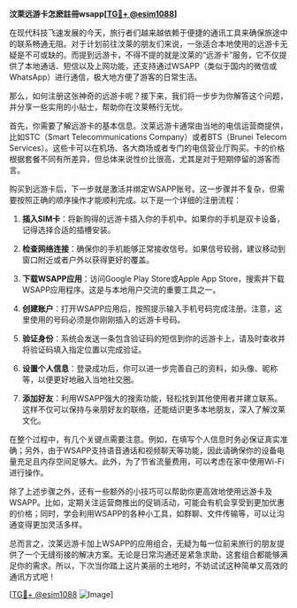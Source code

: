**汶萊远游卡怎麽註冊wsapp[[TG💪+ @esim1088](https://t.me/s/esim1088)]**

在现代科技飞速发展的今天，旅行者们越来越依赖于便捷的通讯工具来确保旅途中的联系畅通无阻。对于计划前往汶莱的朋友们来说，一张适合本地使用的远游卡无疑是不可或缺的。而提到远游卡，不得不提的就是汶莱的“远游卡”服务，它不仅提供了本地通话、短信以及上网功能，还支持通过WSAPP（类似于国内的微信或WhatsApp）进行通信，极大地方便了游客的日常生活。

那么，如何注册这张神奇的远游卡呢？接下来，我们将一步步为你解答这个问题，并分享一些实用的小贴士，帮助你在汶莱畅行无忧。

首先，你需要了解远游卡的基本信息。汶莱远游卡通常由当地的电信运营商提供，比如STC（Smart Telecommunications Company）或者BTS（Brunei Telecom Services）。这些卡可以在机场、各大商场或者专门的电信营业厅购买。卡的价格根据套餐不同有所差异，但总体来说性价比很高，尤其是对于短期停留的游客而言。

购买到远游卡后，下一步就是激活并绑定WSAPP账号。这一步骤并不复杂，但需要按照正确的顺序操作才能顺利完成。以下是一个详细的注册流程：

1. **插入SIM卡**：将新购得的远游卡插入你的手机中。如果你的手机是双卡设备，记得选择合适的插槽安装。

2. **检查网络连接**：确保你的手机能够正常接收信号。如果信号较弱，建议移动到窗口附近或者户外以获得更好的覆盖。

3. **下载WSAPP应用**：访问Google Play Store或Apple App Store，搜索并下载WSAPP应用程序。这是与本地用户交流的重要工具之一。

4. **创建账户**：打开WSAPP应用后，按照提示输入手机号码完成注册。注意，这里使用的号码必须是你刚刚插入的远游卡号码。

5. **验证身份**：系统会发送一条包含验证码的短信到你的远游卡上，请及时查收并将验证码填入指定位置以完成验证。

6. **设置个人信息**：登录成功后，你可以进一步完善自己的资料，如头像、昵称等，以便更好地融入当地社交圈。

7. **添加好友**：利用WSAPP强大的搜索功能，轻松找到其他使用者并建立联系。这样不仅可以保持与亲朋好友的联络，还能结识更多本地朋友，深入了解汶莱文化。

在整个过程中，有几个关键点需要注意。例如，在填写个人信息时务必保证真实准确；另外，由于WSAPP支持语音通话和视频聊天等功能，因此请确保你的设备电量充足且内存空间足够大。此外，为了节省流量费用，可以考虑在家中使用Wi-Fi进行操作。

除了上述步骤之外，还有一些额外的小技巧可以帮助你更高效地使用远游卡及WSAPP。比如，定期关注运营商推出的促销活动，可能会有机会享受到更加优惠的价格；同时，学会利用WSAPP的各种小工具，如群聊、文件传输等，可以让沟通变得更加灵活多样。

总而言之，汶莱远游卡加上WSAPP的应用组合，无疑为每一位前来旅行的朋友提供了一个无缝衔接的解决方案。无论是日常沟通还是紧急求助，这套组合都能够满足你的需求。所以，下次当你踏上这片美丽的土地时，不妨试试这种简单又高效的通讯方式吧！

[[TG💪+ @esim1088](https://t.me/s/esim1088) ![Image](https://i.postimg.cc/4NQfJmqS/Snipaste-2025-05-13-00-14-12.png)]